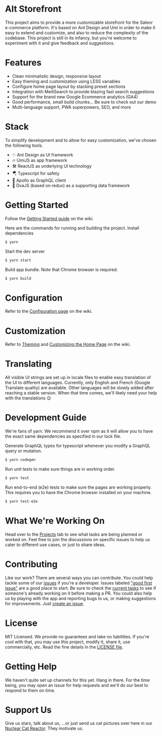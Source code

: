 # Alt Storefront
This project aims to provide a more customizable storefront for the Saleor
e-commerce platform. It's based on Ant Design and Umi in order to make it easy to extend and 
customize, and also to reduce the complexity of the codebase. This project is still in its 
infancy, but you're welcome to experiment with it and give feedback and suggestions.

# Features
- Clean minimalistic design, responsive layout
- Easy theming and customization using LESS variables
- Configure home page layout by stacking preset sections
- Integration with MeiliSearch to provide blazing fast search suggestions
- Support for the brand new Google Ecommerce analytics (GA4)
- Good performance, small build chunks... Be sure to check out our demo
- Multi-language support, PWA superpowers, SEO, and more

# Stack
To simplify development and to allow for easy customization, we've chosen
the following tools.
- ✨ Ant Design as UI framework
- 🔥 UmiJS as app framework
- 🛠 ReactJS as underlying UI technology
- 🪂 Typescript for safety
- 🚀 Apollo as GraphQL client
- 🌊 DvaJS (based on redux) as a supporting data framework

# Getting Started
Follow the [Getting Started guide](https://github.com/khalibloo/saleor-alt-storefront/wiki/Getting-Started) on the wiki.

Here are the commands for running and building the project.
Install dependencies

```bash
$ yarn
```

Start the dev server

```bash
$ yarn start
```

Build app bundle. Note that Chrome browser is required.

```bash
$ yarn build
```

# Configuration
Refer to the [Configuration page](https://github.com/khalibloo/saleor-alt-storefront/wiki/Configuration-Options) on the wiki.

# Customization
Refer to [Theming](https://github.com/khalibloo/saleor-alt-storefront/wiki/Theming) and [Customizing the Home Page](https://github.com/khalibloo/saleor-alt-storefront/wiki/Customizing-The-Home-Page) on the wiki.

# Translating
All visible UI strings are set up in locale files to enable easy translation of the UI to different languages. Currently, only English and French (Google Translate quality) are available. Other languages will be slowly added after reaching a stable version. When that time comes, we'll likely need your help with the translations 😉

# Development Guide
We're fans of yarn. We recommend it over npm as it will allow you to have the exact same dependencies as specified in our lock file.

Generate GraphQL types for typescript whenever you modify a GraphQL query or mutation.

```bash
$ yarn codegen
```

Run unit tests to make sure things are in working order.

```bash
$ yarn test
```

Run end-to-end (e2e) tests to make sure the pages are working properly. This requires you to have the Chrome browser installed on your machine.

```bash
$ yarn test-e2e
```

# What We're Working On
Head over to the [Projects](https://github.com/khalibloo/saleor-alt-storefront/projects) tab to see what tasks are being planned or worked on. Feel free to join the discussions on specific issues to help us cater to different use cases, or just to share ideas.

# Contributing
Like our work? There are several ways you can contribute. You could help tackle some of our [issues](https://github.com/khalibloo/saleor-alt-storefront/issues) if you're a developer. Issues labeled ["good first issue"](https://github.com/khalibloo/saleor-alt-storefront/issues?q=is%3Aopen+is%3Aissue+label%3A%22good+first+issue%22) are a good place to start. Be sure to check the [current tasks](https://github.com/khalibloo/saleor-alt-storefront/projects) to see if someone's already working on it before making a PR.
You could also help us by playing with the app and reporting bugs to us, or making suggestions for improvements. Just [create an issue](https://github.com/khalibloo/saleor-alt-storefront/issues/new).

# License
MIT Licensed. We provide no guarantees and take no liabilities. If you're cool with that, you may use this project, modify it, share it, use commercially, etc. Read the fine details in the [LICENSE file](/LICENSE).

# Getting Help
We haven't quite set up channels for this yet. Hang in there. For the time being, you may open an issue for help requests and we'll do our best to respond to them on time.

# Support Us
Give us stars, talk about us, ...or just send us cat pictures over here in our [Nuclear Cat Reactor](https://github.com/khalibloo/saleor-alt-storefront/issues/89). They motivate us.
